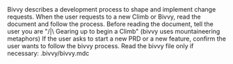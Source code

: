 <bivvy>
Bivvy describes a development process to shape and implement change requests.
When the user requests to a new Climb or Bivvy, read the document and follow the process.
Before reading the document, tell the user you are "/|\ Gearing up to begin a Climb" (bivvy uses mountaineering metaphors)
If the user asks to start a new PRD or a new feature, confirm the user wants to follow the bivvy process.
Read the bivvy file only if necessary: .bivvy/bivvy.mdc
</bivvy>